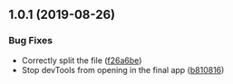 ## 1.0.1 (2019-08-26)

### Bug Fixes

- Correctly split the file ([f26a6be](https://github.com/Gaspacchio/log-splitter/commit/f26a6be))
- Stop devTools from opening in the final app ([b810816](https://github.com/Gaspacchio/log-splitter/commit/b810816))
